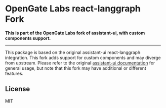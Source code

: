 # OpenGate Labs react-langgraph Fork

**This is part of the OpenGate Labs fork of assistant-ui, with custom components support.**

---

This package is based on the original assistant-ui react-langgraph integration. This fork adds support for custom components and may diverge from upstream. Please refer to the original [assistant-ui documentation](https://github.com/assistant-ui/assistant-ui) for general usage, but note that this fork may have additional or different features.

## License

MIT

